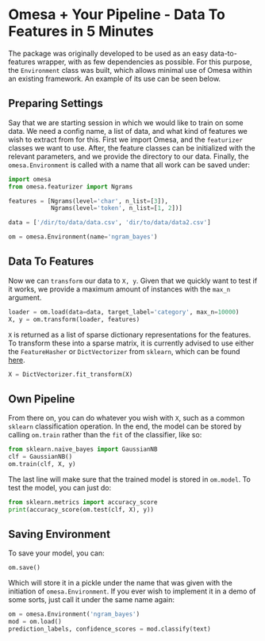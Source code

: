 # Omesa + Your Pipeline - Data To Features in 5 Minutes

The package was originally developed to be used as an easy data-to-features
wrapper, with as few dependencies as possible. For this purpose, the
`Environment` class was built, which allows minimal use of Omesa within an
existing framework. An example of its use can be seen below.


## Preparing Settings

Say that we are starting session in which we would like to train on some data.
We need a config name, a list of data, and what kind of features we wish to
extract from for this. First we import Omesa, and the `featurizer` classes
we want to use. After, the feature classes can be initialized with the relevant
parameters, and we provide the directory to our data. Finally, the
`omesa.Environment` is called with a name that all work can be saved under:

``` python
import omesa
from omesa.featurizer import Ngrams

features = [Ngrams(level='char', n_list=[3]),
            Ngrams(level='token', n_list=[1, 2])]

data = ['/dir/to/data/data.csv', 'dir/to/data/data2.csv']

om = omesa.Environment(name='ngram_bayes')
```


## Data To Features

Now we can `transform` our data to `X, y`. Given that we quickly want to
test if it works, we provide a maximum amount of instances with the `max_n`
argument.

``` python
loader = om.load(data=data, target_label='category', max_n=10000)
X, y = om.transform(loader, features)
```

`X` is returned as a list of sparse dictionary representations for the
features. To transform these into a sparse matrix, it is currently advised
to use either the `FeatureHasher` or `DictVectorizer` from `sklearn`, which
can be found [here](scikit-learn.org/stable/modules/feature_extraction.html).

``` python
X = DictVectorizer.fit_transform(X)
```


## Own Pipeline

From there on, you can do whatever you wish with `X`, such as a common `sklearn`
classification operation. In the end, the model can be stored by calling
`om.train` rather than the `fit` of the classifier, like so:

``` python
from sklearn.naive_bayes import GaussianNB
clf = GaussianNB()
om.train(clf, X, y)
```
The last line will make sure that the trained model is stored in `om.model`.
To test the model, you can just do:

``` python
from sklearn.metrics import accuracy_score
print(accuracy_score(om.test(clf, X), y))
```


## Saving Environment

To save your model, you can:

``` python
om.save()
```
Which will store it in a pickle under the name that was given with the
initiation of `omesa.Environment`. If you ever wish to implement it in a demo
of some sorts, just call it under the same name again:

``` python
om = omesa.Environment('ngram_bayes')
mod = om.load()
prediction_labels, confidence_scores = mod.classify(text)
```
